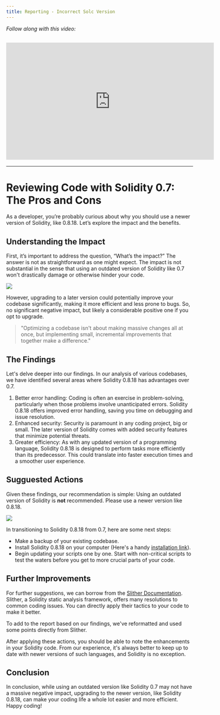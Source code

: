 ```yaml
---
title: Reporting - Incorrect Solc Version
---
```


_Follow along with this video:_

## <iframe width="560" height="315" src="https://vimeo.com/889509271/dab9283075?share=copy" title="vimeo" frameborder="0" allow="accelerometer; autoplay; clipboard-write; encrypted-media; gyroscope; picture-in-picture; web-share" allowfullscreen></iframe>

---

# Reviewing Code with Solidity 0.7: The Pros and Cons

As a developer, you’re probably curious about why you should use a newer version of Solidity, like 0.8.18. Let’s explore the impact and the benefits.

## Understanding the Impact

First, it’s important to address the question, “What’s the impact?” The answer is not as straightforward as one might expect. The impact is not substantial in the sense that using an outdated version of Solidity like 0.7 won't drastically damage or otherwise hinder your code.

![](https://cdn.videotap.com/edaCgFvPOqTsobkSJ0ml-8.43.png)

However, upgrading to a later version could potentially improve your codebase significantly, making it more efficient and less prone to bugs. So, no significant negative impact, but likely a considerable positive one if you opt to upgrade.

> "Optimizing a codebase isn't about making massive changes all at once, but implementing small, incremental improvements that together make a difference."

## The Findings

Let's delve deeper into our findings. In our analysis of various codebases, we have identified several areas where Solidity 0.8.18 has advantages over 0.7.

1. Better error handling: Coding is often an exercise in problem-solving, particularly when those problems involve unanticipated errors. Solidity 0.8.18 offers improved error handling, saving you time on debugging and issue resolution.
2. Enhanced security: Security is paramount in any coding project, big or small. The later version of Solidity comes with added security features that minimize potential threats.
3. Greater efficiency: As with any updated version of a programming language, Solidity 0.8.18 is designed to perform tasks more efficiently than its predecessor. This could translate into faster execution times and a smoother user experience.

## Sugguested Actions

Given these findings, our recommendation is simple: Using an outdated version of Solidity is **not** recommended. Please use a newer version like 0.8.18.

![](https://cdn.videotap.com/qRzJlT3UnClcrxWDMVnm-50.59.png)

In transitioning to Solidity 0.8.18 from 0.7, here are some next steps:

- Make a backup of your existing codebase.
- Install Solidity 0.8.18 on your computer (Here's a handy [installation link](https://docs.soliditylang.org/en/v0.8.18/installing-solidity.html)).
- Begin updating your scripts one by one. Start with non-critical scripts to test the waters before you get to more crucial parts of your code.

## Further Improvements

For further suggestions, we can borrow from the [Slither Documentation](https://github.com/crytic/slither). Slither, a Solidity static analysis framework, offers many resolutions to common coding issues. You can directly apply their tactics to your code to make it better.

To add to the report based on our findings, we've reformatted and used some points directly from Slither.

After applying these actions, you should be able to note the enhancements in your Solidity code. From our experience, it's always better to keep up to date with newer versions of such languages, and Solidity is no exception.

## Conclusion

In conclusion, while using an outdated version like Solidity 0.7 may not have a massive negative impact, upgrading to the newer version, like Solidity 0.8.18, can make your coding life a whole lot easier and more efficient. Happy coding!

